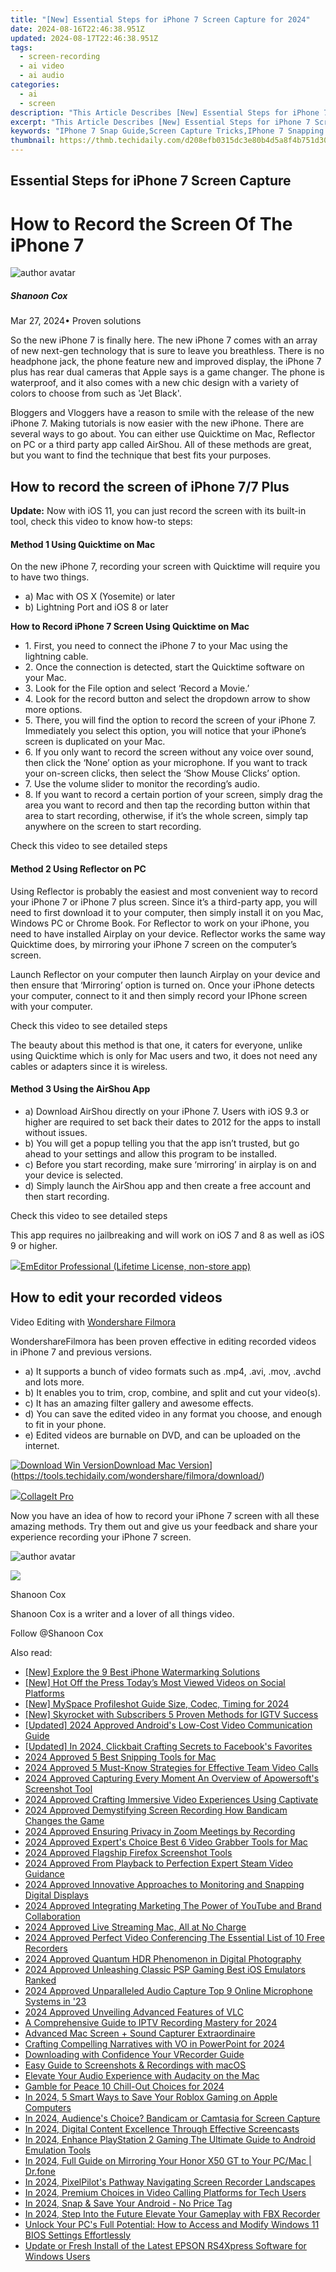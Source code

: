 ```yaml
---
title: "[New] Essential Steps for iPhone 7 Screen Capture for 2024"
date: 2024-08-16T22:46:38.951Z
updated: 2024-08-17T22:46:38.951Z
tags: 
  - screen-recording
  - ai video
  - ai audio
categories: 
  - ai
  - screen
description: "This Article Describes [New] Essential Steps for iPhone 7 Screen Capture for 2024"
excerpt: "This Article Describes [New] Essential Steps for iPhone 7 Screen Capture for 2024"
keywords: "IPhone 7 Snap Guide,Screen Capture Tricks,IPhone 7 Snapping Tips,Quick iPhone 7 Screen Save,IPhone 7 Live Video Capture,IPhone 7 Shot Mode Basics,Efficient iPhone 7 Screenshot"
thumbnail: https://thmb.techidaily.com/d208efb0315dc3e80b4d5a8f4b751d30ee62ca28dd2151c249d15e615be6f528.jpg
---
```


## Essential Steps for iPhone 7 Screen Capture

# How to Record the Screen Of The iPhone 7

![author avatar](https://images.wondershare.com/filmora/article-images/shannon-cox.jpg)

##### Shanoon Cox

 Mar 27, 2024• Proven solutions

 So the new iPhone 7 is finally here. The new iPhone 7 comes with an array of new next-gen technology that is sure to leave you breathless. There is no headphone jack, the phone feature new and improved display, the iPhone 7 plus has rear dual cameras that Apple says is a game changer. The phone is waterproof, and it also comes with a new chic design with a variety of colors to choose from such as 'Jet Black'.

 Bloggers and Vloggers have a reason to smile with the release of the new iPhone 7\. Making tutorials is now easier with the new iPhone. There are several ways to go about. You can either use Quicktime on Mac, Reflector on PC or a third party app called AirShou. All of these methods are great, but you want to find the technique that best fits your purposes.

## How to record the screen of iPhone 7/7 Plus

**Update:** Now with iOS 11, you can just record the screen with its built-in tool, check this video to know how-to steps:

#### Method 1 Using Quicktime on Mac

 On the new iPhone 7, recording your screen with Quicktime will require you to have two things.

* a) Mac with OS X (Yosemite) or later
* b) Lightning Port and iOS 8 or later

 **How to Record iPhone 7 Screen Using Quicktime on Mac**

* 1\. First, you need to connect the iPhone 7 to your Mac using the lightning cable.
* 2\. Once the connection is detected, start the Quicktime software on your Mac.
* 3\. Look for the File option and select ‘Record a Movie.’
* 4\. Look for the record button and select the dropdown arrow to show more options.
* 5\. There, you will find the option to record the screen of your iPhone 7\. Immediately you select this option, you will notice that your iPhone’s screen is duplicated on your Mac.
* 6\. If you only want to record the screen without any voice over sound, then click the ‘None’ option as your microphone. If you want to track your on-screen clicks, then select the ‘Show Mouse Clicks’ option.
* 7\. Use the volume slider to monitor the recording’s audio.
* 8\. If you want to record a certain portion of your screen, simply drag the area you want to record and then tap the recording button within that area to start recording, otherwise, if it’s the whole screen, simply tap anywhere on the screen to start recording.

 Check this video to see detailed steps

#### Method 2 Using Reflector on PC

 Using Reflector is probably the easiest and most convenient way to record your iPhone 7 or iPhone 7 plus screen. Since it’s a third-party app, you will need to first download it to your computer, then simply install it on you Mac, Windows PC or Chrome Book. For Reflector to work on your iPhone, you need to have installed Airplay on your device. Reflector works the same way Quicktime does, by mirroring your iPhone 7 screen on the computer’s screen.

 Launch Reflector on your computer then launch Airplay on your device and then ensure that ‘Mirroring’ option is turned on. Once your iPhone detects your computer, connect to it and then simply record your IPhone screen with your computer.

 Check this video to see detailed steps

 The beauty about this method is that one, it caters for everyone, unlike using Quicktime which is only for Mac users and two, it does not need any cables or adapters since it is wireless.

#### Method 3 Using the AirShou App

* a) Download AirShou directly on your iPhone 7\. Users with iOS 9.3 or higher are required to set back their dates to 2012 for the apps to install without issues.
* b) You will get a popup telling you that the app isn’t trusted, but go ahead to your settings and allow this program to be installed.
* c) Before you start recording, make sure ‘mirroring’ in airplay is on and your device is selected.
* d) Simply launch the AirShou app and then create a free account and then start recording.

 Check this video to see detailed steps

 This app requires no jailbreaking and will work on iOS 7 and 8 as well as iOS 9 or higher.

<!-- affiliate ads begin -->
<a href="https://shop.emeditor.com/order/checkout.php?PRODS=4631722&QTY=1&AFFILIATE=108875&CART=1"><img src="https://www.emeditor.com/wp-content/uploads/2023/05/frontpage2-2048x588.webp" border="0">EmEditor Professional (Lifetime License, non-store app)</a>
<!-- affiliate ads end -->
## How to edit your recorded videos

 Video Editing with [Wondershare Filmora](https://tools.techidaily.com/wondershare/filmora/download/)

 WondershareFilmora has been proven effective in editing recorded videos in iPhone 7 and previous versions.

* a) It supports a bunch of video formats such as .mp4, .avi, .mov, .avchd and lots more.
* b) It enables you to trim, crop, combine, and split and cut your video(s).
* c) It has an amazing filter gallery and awesome effects.
* d) You can save the edited video in any format you choose, and enough to fit in your phone.
* e) Edited videos are burnable on DVD, and can be uploaded on the internet.

[![Download Win Version](https://images.wondershare.com/filmora/guide/download-btn-win.jpg)](https://tools.techidaily.com/wondershare/filmora/download/)[Download Mac Version](https://images.wondershare.com/filmora/guide/download-btn-mac.jpg)](https://tools.techidaily.com/wondershare/filmora/download/)
<!-- affiliate ads begin -->
<a href="https://secure.2checkout.com/order/checkout.php?PRODS=4530091&QTY=1&AFFILIATE=108875&CART=1"><img src="https://www.pearlmountainsoft.com/n_img/product/cit_win/banScrn.jpg" border="0">CollageIt Pro</a>
<!-- affiliate ads end -->

 Now you have an idea of how to record your iPhone 7 screen with all these amazing methods. Try them out and give us your feedback and share your experience recording your iPhone 7 screen.

![author avatar](https://images.wondershare.com/filmora/article-images/shannon-cox.jpg)
<!-- affiliate ads begin -->
<a href="https://secure.2checkout.com/order/checkout.php?PRODS=4715391&QTY=1&AFFILIATE=108875&CART=1"><img src="https://secure.avangate.com/images/merchant/7f687767ccf20fcea1c9dc4a5adc2326/Digisigner_banner_728_x_90_color_version.png" border="0"></a>
<!-- affiliate ads end -->

Shanoon Cox

Shanoon Cox is a writer and a lover of all things video.

Follow @Shanoon Cox

<span class="atpl-alsoreadstyle">Also read:</span>
<div><ul>
<li><a href="https://some-techniques.techidaily.com/new-explore-the-9-best-iphone-watermarking-solutions/"><u>[New] Explore the 9 Best iPhone Watermarking Solutions</u></a></li>
<li><a href="https://facebook-clips.techidaily.com/new-hot-off-the-press-todays-most-viewed-videos-on-social-platforms/"><u>[New] Hot Off the Press  Today’s Most Viewed Videos on Social Platforms</u></a></li>
<li><a href="https://facebook-video-recording.techidaily.com/new-myspace-profileshot-guide-size-codec-timing-for-2024/"><u>[New] MySpace Profileshot Guide  Size, Codec, Timing for 2024</u></a></li>
<li><a href="https://instagram-videos.techidaily.com/new-skyrocket-with-subscribers-5-proven-methods-for-igtv-success/"><u>[New] Skyrocket with Subscribers  5 Proven Methods for IGTV Success</u></a></li>
<li><a href="https://screen-video-capture.techidaily.com/updated-2024-approved-androids-low-cost-video-communication-guide/"><u>[Updated] 2024 Approved  Android's Low-Cost Video Communication Guide</u></a></li>
<li><a href="https://facebook-clips.techidaily.com/updated-in-2024-clickbait-crafting-secrets-to-facebooks-favorites/"><u>[Updated] In 2024, Clickbait Crafting  Secrets to Facebook's Favorites</u></a></li>
<li><a href="https://video-capture.techidaily.com/2024-approved-5-best-snipping-tools-for-mac/"><u>2024 Approved  5 Best Snipping Tools for Mac</u></a></li>
<li><a href="https://video-capture.techidaily.com/2024-approved-5-must-know-strategies-for-effective-team-video-calls/"><u>2024 Approved  5 Must-Know Strategies for Effective Team Video Calls</u></a></li>
<li><a href="https://video-capture.techidaily.com/2024-approved-capturing-every-moment-an-overview-of-apowersofts-screenshot-tool/"><u>2024 Approved  Capturing Every Moment  An Overview of Apowersoft's Screenshot Tool</u></a></li>
<li><a href="https://video-capture.techidaily.com/2024-approved-crafting-immersive-video-experiences-using-captivate/"><u>2024 Approved  Crafting Immersive Video Experiences Using Captivate</u></a></li>
<li><a href="https://video-capture.techidaily.com/2024-approved-demystifying-screen-recording-how-bandicam-changes-the-game/"><u>2024 Approved  Demystifying Screen Recording  How Bandicam Changes the Game</u></a></li>
<li><a href="https://video-capture.techidaily.com/2024-approved-ensuring-privacy-in-zoom-meetings-by-recording/"><u>2024 Approved  Ensuring Privacy in Zoom Meetings by Recording</u></a></li>
<li><a href="https://video-capture.techidaily.com/2024-approved-experts-choice-best-6-video-grabber-tools-for-mac/"><u>2024 Approved  Expert's Choice  Best 6 Video Grabber Tools for Mac</u></a></li>
<li><a href="https://video-capture.techidaily.com/2024-approved-flagship-firefox-screenshot-tools/"><u>2024 Approved  Flagship Firefox Screenshot Tools</u></a></li>
<li><a href="https://video-capture.techidaily.com/2024-approved-from-playback-to-perfection-expert-steam-video-guidance/"><u>2024 Approved  From Playback to Perfection  Expert Steam Video Guidance</u></a></li>
<li><a href="https://video-capture.techidaily.com/2024-approved-innovative-approaches-to-monitoring-and-snapping-digital-displays/"><u>2024 Approved  Innovative Approaches to Monitoring and Snapping Digital Displays</u></a></li>
<li><a href="https://vp-tips.techidaily.com/2024-approved-integrating-marketing-the-power-of-youtube-and-brand-collaboration/"><u>2024 Approved  Integrating Marketing  The Power of YouTube and Brand Collaboration</u></a></li>
<li><a href="https://video-capture.techidaily.com/2024-approved-live-streaming-mac-all-at-no-charge/"><u>2024 Approved  Live Streaming Mac, All at No Charge</u></a></li>
<li><a href="https://video-capture.techidaily.com/2024-approved-perfect-video-conferencing-the-essential-list-of-10-free-recorders/"><u>2024 Approved  Perfect Video Conferencing  The Essential List of 10 Free Recorders</u></a></li>
<li><a href="https://extra-skills.techidaily.com/2024-approved-quantum-hdr-phenomenon-in-digital-photography/"><u>2024 Approved  Quantum HDR Phenomenon in Digital Photography</u></a></li>
<li><a href="https://video-capture.techidaily.com/2024-approved-unleashing-classic-psp-gaming-best-ios-emulators-ranked/"><u>2024 Approved  Unleashing Classic PSP Gaming  Best iOS Emulators Ranked</u></a></li>
<li><a href="https://video-capture.techidaily.com/2024-approved-unparalleled-audio-capture-top-9-online-microphone-systems-in-23/"><u>2024 Approved  Unparalleled Audio Capture  Top 9 Online Microphone Systems in '23</u></a></li>
<li><a href="https://video-capture.techidaily.com/2024-approved-unveiling-advanced-features-of-vlc/"><u>2024 Approved  Unveiling Advanced Features of VLC</u></a></li>
<li><a href="https://video-capture.techidaily.com/a-comprehensive-guide-to-iptv-recording-mastery-for-2024/"><u>A Comprehensive Guide to IPTV Recording Mastery for 2024</u></a></li>
<li><a href="https://video-capture.techidaily.com/advanced-mac-screen-plus-sound-capturer-extraordinaire/"><u>Advanced Mac Screen + Sound Capturer Extraordinaire</u></a></li>
<li><a href="https://video-capture.techidaily.com/crafting-compelling-narratives-with-vo-in-powerpoint-for-2024/"><u>Crafting Compelling Narratives with VO in PowerPoint for 2024</u></a></li>
<li><a href="https://video-capture.techidaily.com/downloading-with-confidence-your-vrecorder-guide/"><u>Downloading with Confidence  Your VRecorder Guide</u></a></li>
<li><a href="https://video-capture.techidaily.com/easy-guide-to-screenshots-and-recordings-with-macos/"><u>Easy Guide to Screenshots & Recordings with macOS</u></a></li>
<li><a href="https://video-capture.techidaily.com/elevate-your-audio-experience-with-audacity-on-the-mac/"><u>Elevate Your Audio Experience with Audacity on the Mac</u></a></li>
<li><a href="https://video-capture.techidaily.com/gamble-for-peace-10-chill-out-choices-for-2024/"><u>Gamble for Peace  10 Chill-Out Choices for 2024</u></a></li>
<li><a href="https://video-capture.techidaily.com/in-2024-5-smart-ways-to-save-your-roblox-gaming-on-apple-computers/"><u>In 2024, 5 Smart Ways to Save Your Roblox Gaming on Apple Computers</u></a></li>
<li><a href="https://video-capture.techidaily.com/in-2024-audiences-choice-bandicam-or-camtasia-for-screen-capture/"><u>In 2024, Audience's Choice? Bandicam or Camtasia for Screen Capture</u></a></li>
<li><a href="https://video-capture.techidaily.com/in-2024-digital-content-excellence-through-effective-screencasts/"><u>In 2024, Digital Content Excellence Through Effective Screencasts</u></a></li>
<li><a href="https://video-capture.techidaily.com/in-2024-enhance-playstation-2-gaming-the-ultimate-guide-to-android-emulation-tools/"><u>In 2024, Enhance PlayStation 2 Gaming  The Ultimate Guide to Android Emulation Tools</u></a></li>
<li><a href="https://screen-mirror.techidaily.com/in-2024-full-guide-on-mirroring-your-honor-x50-gt-to-your-pcmac-drfone-by-drfone-android/"><u>In 2024, Full Guide on Mirroring Your Honor X50 GT to Your PC/Mac | Dr.fone</u></a></li>
<li><a href="https://video-capture.techidaily.com/in-2024-pixelpilots-pathway-navigating-screen-recorder-landscapes/"><u>In 2024, PixelPilot's Pathway  Navigating Screen Recorder Landscapes</u></a></li>
<li><a href="https://video-capture.techidaily.com/in-2024-premium-choices-in-video-calling-platforms-for-tech-users/"><u>In 2024, Premium Choices in Video Calling Platforms for Tech Users</u></a></li>
<li><a href="https://video-capture.techidaily.com/in-2024-snap-and-save-your-android-no-price-tag/"><u>In 2024, Snap & Save Your Android - No Price Tag</u></a></li>
<li><a href="https://video-capture.techidaily.com/in-2024-step-into-the-future-elevate-your-gameplay-with-fbx-recorder/"><u>In 2024, Step Into the Future  Elevate Your Gameplay with FBX Recorder</u></a></li>
<li><a href="https://win-forum.techidaily.com/unlock-your-pcs-full-potential-how-to-access-and-modify-windows-11-bios-settings-effortlessly/"><u>Unlock Your PC's Full Potential: How to Access and Modify Windows 11 BIOS Settings Effortlessly</u></a></li>
<li><a href="https://hardware-updates.techidaily.com/update-or-fresh-install-of-the-latest-epson-rs4xpress-software-for-windows-users/"><u>Update or Fresh Install of the Latest EPSON RS4Xpress Software for Windows Users</u></a></li>
</ul></div>

<ins class="adsbygoogle"
      style="display:block"
      data-ad-client="ca-pub-7571918770474297"
      data-ad-slot="8358498916"
      data-ad-format="auto"
      data-full-width-responsive="true"></ins>
